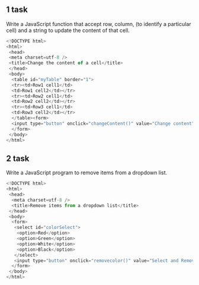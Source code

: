 ## 1 task

Write a JavaScript function that accept row, column, (to identify a particular cell) and a string to update the content of that cell. 

```javascript
<!DOCTYPE html>  
<html>
 <head>
 <meta charset=utf-8 />  
 <title>Change the content of a cell</title>  
 </head>
 <body>  
  <table id="myTable" border="1">  
  <tr><td>Row1 cell1</td>  
  <td>Row1 cell2</td></tr>  
  <tr><td>Row2 cell1</td>  
  <td>Row2 cell2</td></tr>  
  <tr><td>Row3 cell1</td>  
  <td>Row3 cell2</td></tr>  
  </table><form>  
  <input type="button" onclick="changeContent()" value="Change content">  
  </form>
 </body>
</html>  
```

## 2 task

Write a JavaScript program to remove items from a dropdown list.

```javascript
<!DOCTYPE html>  
<html>
 <head>  
  <meta charset=utf-8 />  
  <title>Remove items from a dropdown list</title>  
 </head>
 <body>
  <form>  
   <select id="colorSelect">  
    <option>Red</option>  
    <option>Green</option>  
    <option>White</option>  
    <option>Black</option>  
   </select>
   <input type="button" onclick="removecolor()" value="Select and Remove">
  </form>
 </body>
</html>  
```
